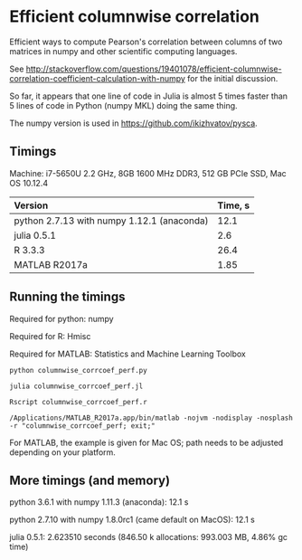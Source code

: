 # Efficient columnwise correlation

Efficient ways to compute Pearson's correlation between columns of two matrices in numpy and other scientific computing languages.

See http://stackoverflow.com/questions/19401078/efficient-columnwise-correlation-coefficient-calculation-with-numpy for the initial discussion.

So far, it appears that one line of code in Julia is almost 5 times faster than 5 lines of code in Python (numpy MKL) doing the same thing.

The numpy version is used in https://github.com/ikizhvatov/pysca.

## Timings

Machine: i7-5650U 2.2 GHz, 8GB 1600 MHz DDR3, 512 GB PCIe SSD, Mac OS 10.12.4

| Version                                     | Time, s |
|:------------------------------------------- |:------- |
| python 2.7.13 with numpy 1.12.1 (anaconda)  | 12.1    | 
| julia 0.5.1                                 | 2.6     |
| R 3.3.3                                     | 26.4    |
| MATLAB R2017a                               | 1.85    |

## Running the timings

Required for python: numpy

Required for R: Hmisc

Required for MATLAB: Statistics and Machine Learning Toolbox

```python columnwise_corrcoef_perf.py```

```julia columnwise_corrcoef_perf.jl```

```Rscript columnwise_corrcoef_perf.r```

```/Applications/MATLAB_R2017a.app/bin/matlab -nojvm -nodisplay -nosplash -r "columnwise_corrcoef_perf; exit;"```

For MATLAB, the example is given for Mac OS; path needs to be adjusted depending on your platform.

## More timings (and memory)

python 3.6.1 with numpy 1.11.3 (anaconda): 12.1 s

python 2.7.10 with numpy 1.8.0rc1 (came default on MacOS): 12.1 s

julia 0.5.1: 2.623510 seconds (846.50 k allocations: 993.003 MB, 4.86% gc time)
